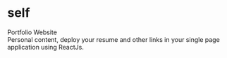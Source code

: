 # self
Portfolio Website <br/>
Personal content, deploy your resume and other links in your single page application using ReactJs.
